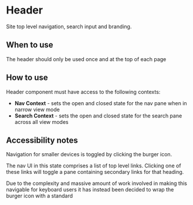 # Header

Site top level navigation, search input and branding.

## When to use

The header should only be used once and at the top of each page

## How to use

Header component must have access to the following contexts:

* **Nav Context** - sets the open and closed state for the nav pane when in narrow view mode
* **Search Context** - sets the open and closed state for the search pane across all view modes

## Accessibility notes

Navigation for smaller devices is toggled by clicking the burger icon.

The nav UI in this state comprises a list of top level links. Clicking one of these links will toggle a pane containing secondary links for that heading.

Due to the complexity and massive amount of work involved in making this navigable for keyboard users it has instead been decided to wrap the burger icon with a standard <a>
